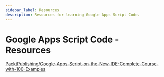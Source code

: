 ```yaml
---
sidebar_label: Resources
description: Resources for learning Google Apps Script Code.
---
```


# Google Apps Script Code - Resources

[PacktPublishing/Google-Apps-Script-on-the-New-IDE-Complete-Course-with-100-Examples](https://github.com/PacktPublishing/Google-Apps-Script-on-the-New-IDE-Complete-Course-with-100-Examples)